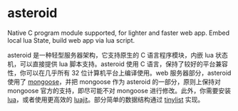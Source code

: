 # asteroid

Native C program module supported, for lighter and faster web app. Embed local lua State, build web app via lua script.

asteroid 是一种轻型服务器架构，它支持原生的 C 语言程序模块，内嵌 lua 状态机，可以直接提供 lua 脚本支持。asteroid 使用 C 语言，保持了较好的平台兼容性，你可以在几乎所有 32 位计算机平台上编译使用。web 服务器部分，asteroid 使用了 [mongoose](https://cesanta.com/)，并把 mongoose 作为 asteroid 的一部分，原则上保持对 mongoose 官方的支持，即尽可能不对 mongoose 进行修改。此外，你需要安装 [lua](http://lua.org)，或者使用更高效的 [luajit](http://luajit.org)。部分简单的数据结构通过 [tinylist](https://github.com/evidence0john/tinylist) 实现。
